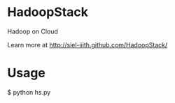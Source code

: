 HadoopStack
==========

Hadoop on Cloud

Learn more at http://siel-iiith.github.com/HadoopStack/

Usage
======

$ python hs.py